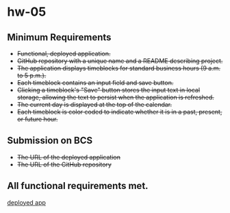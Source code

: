 # hw-05

## Minimum Requirements
* ~~Functional, deployed application.~~
* ~~GitHub repository with a unique name and a README describing project.~~
* ~~The application displays timeblocks for standard business hours (9 a.m. to 5 p.m.).~~
* ~~Each timeblock contains an input field and save button.~~
* ~~Clicking a timeblock's "Save" button stores the input text in local storage, allowing the text to persist when the application is refreshed.~~
* ~~The current day is displayed at the top of the calendar.~~
* ~~Each timeblock is color coded to indicate whether it is in a past, present, or future hour.~~

## Submission on BCS
* ~~The URL of the deployed application~~
* ~~The URL of the GitHub repository~~

## **All functional requirements met.**

[deployed app](https://kr4mpu5.github.io/hw-05/)
